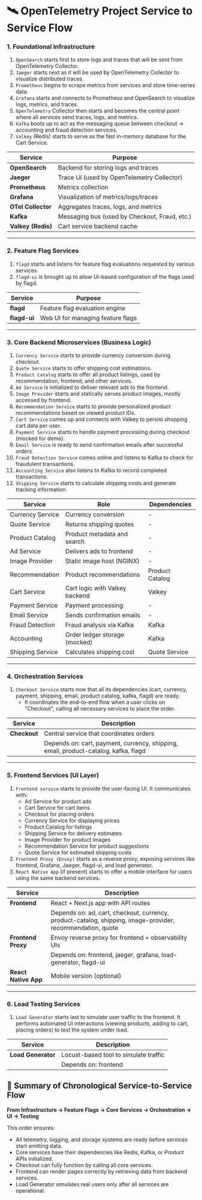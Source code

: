 # 🛰️ OpenTelemetry Project Service to Service Flow

### 1. Foundational Infrastructure 
1. `OpenSearch` starts first to store logs and traces that will be sent from OpenTelemetry Collector.
2. `Jaeger` starts next as it will be used by OpenTelemetry Collector to visualize distributed traces.
3. `Prometheus` begins to scrape metrics from services and store time-series data.
4. `Grafana` starts and connects to Prometheus and OpenSearch to visualize logs, metrics, and traces.
5. `OpenTelemetry` Collector then starts and becomes the central point where all services send traces, logs, and metrics.
6. `Kafka` boots up to act as the messaging queue between checkout → accounting and fraud detection services.
7. `Valkey` (Redis) starts to serve as the fast in-memory database for the Cart Service.

| Service         | Purpose                                      |
|----------------|----------------------------------------------|
| **OpenSearch**  | Backend for storing logs and traces          |
| **Jaeger**      | Trace UI (used by OpenTelemetry Collector)   |
| **Prometheus**  | Metrics collection                           |
| **Grafana**     | Visualization of metrics/logs/traces         |
| **OTel Collector** | Aggregates traces, logs, and metrics       |
| **Kafka**       | Messaging bus (used by Checkout, Fraud, etc.)|
| **Valkey (Redis)** | Cart service backend cache                |

---

### 2. Feature Flag Services

1. `flagd` starts and listens for feature flag evaluations requested by various services.
2. `flagd-ui` is brought up to allow UI-based configuration of the flags used by flagd.

| Service     | Purpose                             |
|-------------|-------------------------------------|
| **flagd**   | Feature flag evaluation engine      |
| **flagd-ui**| Web UI for managing feature flags   |

---

### 3. Core Backend Microservices (Business Logic)

1. `Currency Service` starts to provide currency conversion during checkout.
2. `Quote Service` starts to offer shipping cost estimations.
3. `Product Catalog` starts to offer all product listings, used by recommendation, frontend, and other services.
4. `Ad Service` is initialized to deliver relevant ads to the frontend.
5. `Image Provider` starts and statically serves product images, mostly accessed by frontend.
6. `Recommendation Service` starts to provide personalized product recommendations based on viewed product IDs.
7. `Cart Service` comes up and connects with Valkey to persist shopping cart data per user.
8. `Payment Service` starts to handle payment processing during checkout (mocked for demo).
9. `Email Service` is ready to send confirmation emails after successful orders.
10. `Fraud Detection Service` comes online and listens to Kafka to check for fraudulent transactions.
11. `Accounting Service` also listens to Kafka to record completed transactions.
12. `Shipping Service` starts to calculate shipping costs and generate tracking information.

| Service             | Role                                       | Dependencies    |
|---------------------|--------------------------------------------|-----------------|
| Currency Service     | Currency conversion                        | -               |
| Quote Service        | Returns shipping quotes                    | -               |
| Product Catalog      | Product metadata and search                | -               |
| Ad Service           | Delivers ads to frontend                   | -               |
| Image Provider       | Static image host (NGINX)                  | -               |
| Recommendation       | Product recommendations                    | Product Catalog |
| Cart Service         | Cart logic with Valkey backend             | Valkey          |
| Payment Service      | Payment processing                         | -               |
| Email Service        | Sends confirmation emails                  | -               |
| Fraud Detection      | Fraud analysis via Kafka                   | Kafka           |
| Accounting           | Order ledger storage (mocked)              | Kafka           |
| Shipping Service     | Calculates shipping cost                   | Quote Service   |

---

### 4. Orchestration Services

1. `Checkout Service` starts now that all its dependencies (cart, currency, payment, shipping, email, product catalog, kafka, flagd) are ready.
   - It coordinates the end-to-end flow when a user clicks on "Checkout", calling all necessary services to place the order.

| Service          | Description                                  |
|------------------|----------------------------------------------|
| **Checkout**     | Central service that coordinates orders       |
|                  | Depends on: cart, payment, currency, shipping, email, product-catalog, kafka, flagd |

---

### 5. Frontend Services (UI Layer)

1. `Frontend service` starts to provide the user-facing UI. It communicates with:
   - Ad Service for product ads
   - Cart Service for cart items
   - Checkout for placing orders
   - Currency Service for displaying prices
   - Product Catalog for listings
   - Shipping Service for delivery estimates
   - Image Provider for product images
   - Recommendation Service for product suggestions
   - Quote Service for estimated shipping costs
2. `Frontend Proxy (Envoy)` starts as a reverse proxy, exposing services like frontend, Grafana, Jaeger, flagd-ui, and load generator.
3. `React Native App` (if present) starts to offer a mobile interface for users using the same backend services.

| Service           | Description                                 |
|-------------------|---------------------------------------------|
| **Frontend**      | React + Next.js app with API routes         |
|                   | Depends on: ad, cart, checkout, currency, product-catalog, shipping, image-provider, recommendation, quote |
| **Frontend Proxy**| Envoy reverse proxy for frontend + observability UIs |
|                   | Depends on: frontend, jaeger, grafana, load-generator, flagd-ui |
| **React Native App** | Mobile version (optional)                |

---

### 6. Load Testing Services

1. `Load Generator` starts last to simulate user traffic to the frontend.
   It performs automated UI interactions (viewing products, adding to cart, placing orders) to test the system under load.

| Service           | Description                                 |
|-------------------|---------------------------------------------|
| **Load Generator**| Locust-based tool to simulate traffic       |
|                   | Depends on: frontend                        |


## 🧭 Summary of Chronological Service-to-Service Flow

**From Infrastructure → Feature Flags → Core Services → Orchestration → UI → Testing**

This order ensures:

- All telemetry, logging, and storage systems are ready before services start emitting data.
- Core services have their dependencies like Redis, Kafka, or Product APIs initialized.
- Checkout can fully function by calling all core services.
- Frontend can render pages correctly by retrieving data from backend services.
- Load Generator simulates real users only after all services are operational.



